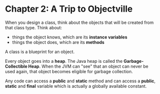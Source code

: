 # Chapter 2: A Trip to Objectville

When you design a class, think about the objects that will be created from that class type. Think about:

- things the object knows, which are its **instance variables**
- things the object does, which are its **methods**

A class is a blueprint for an object.

Every object goes into a **heap**. The Java heap is called the **Garbage-Collectible Heap**. When the JVM can "see" that an object can never be used again, that object becomes eligible for garbage collection.

Any code can access a **public** and **static** method and can access a **public**, **static** and **final** variable which is actually a globally available constant.
